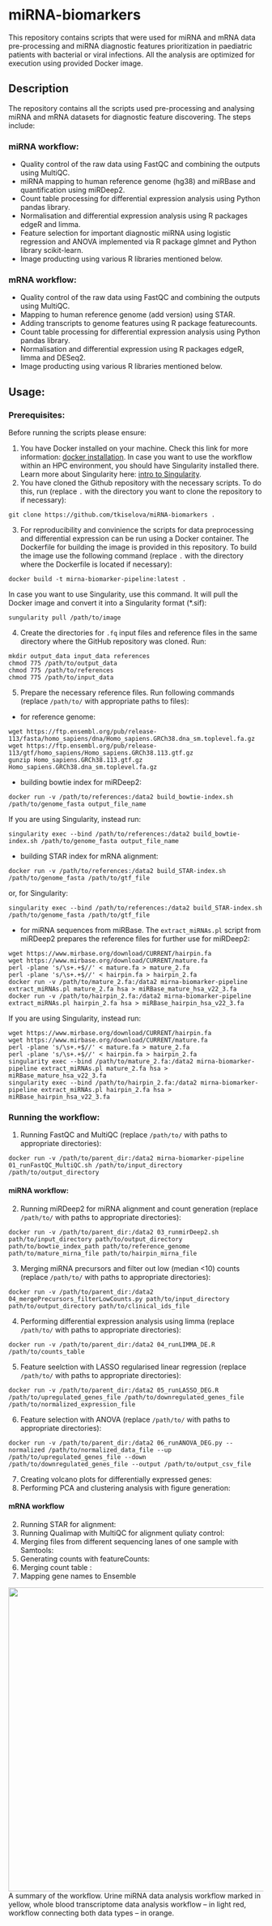 # miRNA-biomarkers
This repository contains scripts that were used for miRNA and mRNA data pre-processing and miRNA diagnostic features prioritization in paediatric patients with bacterial or viral infections. All the analysis are optimized for execution using provided Docker image. 
## Description
The repository contains all the scripts used pre-processing and analysing miRNA and mRNA datasets for diagnostic feature discovering. The steps include:
### miRNA workflow:
- Quality control of the raw data using FastQC and combining the outputs using MultiQC.
- miRNA mapping to human reference genome (hg38) and miRBase and quantification using miRDeep2.
- Count table processing for differential expression analysis using Python pandas library.
- Normalisation and differential expression analysis using R packages edgeR and limma.
- Feature selection for important diagnostic miRNA using logistic regression and ANOVA implemented via R package glmnet and Python library scikit-learn.
- Image producting using various R libraries mentioned below.
### mRNA workflow:
- Quality control of the raw data using FastQC and combining the outputs using MultiQC.
- Mapping to human reference genome (add version) using STAR.
- Adding transcripts to genome features using R package featurecounts.
- Count table processing for differential expression analysis using Python pandas library.
- Normalisation and differential expression using R packages edgeR, limma and DESeq2.
- Image producting using various R libraries mentioned below.
## Usage: 
### Prerequisites:
Before running the scripts please ensure:
1. You have Docker installed on your machine. Check this link for more information: [docker installation](https://docs.docker.com/engine/install/).
In case you want to use the workflow within an HPC environment, you should have Singularity installed there. Learn more about Singularity here: [intro to Singularity](https://bioinformaticsworkbook.org/Appendix/HPC/Containers/Intro_Singularity.html#gsc.tab=0).
2. You have cloned the Github repository with the necessary scripts. To do this, run (replace `.` with the directory you want to clone the repository to if necessary):
```
git clone https://github.com/tkiselova/miRNA-biomarkers .
```
3. For reproducibility and convinience the scripts for data preprocessing and differential expression can be run using a Docker container. The Dockerfile for building the image is provided in this repository. To build the image use the following command (replace `.` with the directory where the Dockerfile is located if necessary):
```
docker build -t mirna-biomarker-pipeline:latest .
```
In case you want to use Singularity, use this command. It will pull the Docker image and convert it into a Singularity format (*.sif):
```
sungularity pull /path/to/image
```
4. Create the directories for `.fq` input files and reference files in the same directory where the GitHub repository was cloned. Run:
```
mkdir output_data input_data references
chmod 775 /path/to/output_data
chmod 775 /path/to/references
chmod 775 /path/to/input_data
```
5. Prepare the necessary reference files. Run following commands (replace `/path/to/` with appropriate paths to files):
- for reference genome:
```
wget https://ftp.ensembl.org/pub/release-113/fasta/homo_sapiens/dna/Homo_sapiens.GRCh38.dna_sm.toplevel.fa.gz
wget https://ftp.ensembl.org/pub/release-113/gtf/homo_sapiens/Homo_sapiens.GRCh38.113.gtf.gz
gunzip Homo_sapiens.GRCh38.113.gtf.gz Homo_sapiens.GRCh38.dna_sm.toplevel.fa.gz
```
- building bowtie index for miRDeep2:
```
docker run -v /path/to/references:/data2 build_bowtie-index.sh /path/to/genome_fasta output_file_name 
```
If you are using Singularity, instead run:
```
singularity exec --bind /path/to/references:/data2 build_bowtie-index.sh /path/to/genome_fasta output_file_name
```
- building STAR index for mRNA alignment:
```
docker run -v /path/to/references:/data2 build_STAR-index.sh /path/to/genome_fasta /path/to/gtf_file
```
or, for Singularity:
```
singularity exec --bind /path/to/references:/data2 build_STAR-index.sh /path/to/genome_fasta /path/to/gtf_file
```
- for miRNA sequences from miRBase. The `extract_miRNAs.pl` script from miRDeep2 prepares the reference files for further use for miRDeep2:
```
wget https://www.mirbase.org/download/CURRENT/hairpin.fa
wget https://www.mirbase.org/download/CURRENT/mature.fa
perl -plane 's/\s+.+$//' < mature.fa > mature_2.fa
perl -plane 's/\s+.+$//' < hairpin.fa > hairpin_2.fa
docker run -v /path/to/mature_2.fa:/data2 mirna-biomarker-pipeline extract_miRNAs.pl mature_2.fa hsa > miRBase_mature_hsa_v22_3.fa
docker run -v /path/to/hairpin_2.fa:/data2 mirna-biomarker-pipeline extract_miRNAs.pl hairpin_2.fa hsa > miRBase_hairpin_hsa_v22_3.fa
```
If you are using Singularity, instead run:
```
wget https://www.mirbase.org/download/CURRENT/hairpin.fa
wget https://www.mirbase.org/download/CURRENT/mature.fa
perl -plane 's/\s+.+$//' < mature.fa > mature_2.fa
perl -plane 's/\s+.+$//' < hairpin.fa > hairpin_2.fa
singularity exec --bind /path/to/mature_2.fa:/data2 mirna-biomarker-pipeline extract_miRNAs.pl mature_2.fa hsa > miRBase_mature_hsa_v22_3.fa
singularity exec --bind /path/to/hairpin_2.fa:/data2 mirna-biomarker-pipeline extract_miRNAs.pl hairpin_2.fa hsa > miRBase_hairpin_hsa_v22_3.fa
```
### Running the workflow:
1. Running FastQC and MultiQC (replace `/path/to/` with paths to appropriate directories):
```
docker run -v /path/to/parent_dir:/data2 mirna-biomarker-pipeline 01_runFastQC_MultiQC.sh /path/to/input_directory /path/to/output_directory
```
#### miRNA workflow:
2. Running miRDeep2 for miRNA alignment and count generation (replace `/path/to/` with paths to appropriate directories):
```
docker run -v /path/to/parent_dir:/data2 03_runmirDeep2.sh path/to/input_directory path/to/output_directory path/to/bowtie_index_path path/to/reference_genome path/to/mature_mirna_file path/to/hairpin_mirna_file
```
3. Merging miRNA precursors and filter out low (median <10) counts (replace `/path/to/` with paths to appropriate directories):
```
docker run -v /path/to/parent_dir:/data2 04_mergePrecursors_filterLowCounts.py path/to/input_directory path/to/output_directory path/to/clinical_ids_file

```
4. Performing differential expression analysis using limma (replace `/path/to/` with paths to appropriate directories):
```
docker run -v /path/to/parent_dir:/data2 04_runLIMMA_DE.R /path/to/counts_table
```
5. Feature seelction with LASSO regularised linear regression (replace `/path/to/` with paths to appropriate directories):
```
docker run -v /path/to/parent_dir:/data2 05_runLASSO_DEG.R /path/to/upregulated_genes_file /path/to/downregulated_genes_file /path/to/normalized_expression_file
```
6. Feature selection with ANOVA (replace `/path/to/` with paths to appropriate directories):
```
docker run -v /path/to/parent_dir:/data2 06_runANOVA_DEG.py --normalized /path/to/normalized_data_file --up /path/to/upregulated_genes_file --down /path/to/downregulated_genes_file --output /path/to/output_csv_file
```
7. Creating volcano plots for differentially expressed genes:
8. Performing PCA and clustering analysis with figure generation:

#### mRNA workflow
2. Running STAR for alignment:
3. Running Qualimap with MultiQC for alignment quliaty control:
4. Merging files from different sequencing lanes of one sample with Samtools:
5. Generating counts with featureCounts:
6. Merging count table :
7. Mapping gene names to Ensemble 

<img src="https://github.com/user-attachments/assets/a7d31e53-1c7b-4bcd-a4a3-8f43b4af1031" width="600">
A summary of the workflow. Urine miRNA data analysis workflow marked in yellow, whole blood transcriptome data analysis workflow – in light red, workflow connecting both data types – in orange.

